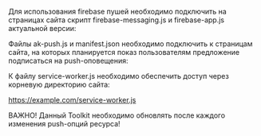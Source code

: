 
Для использования firebase пушей необходимо подключить на страницах сайта скрипт
firebase-messaging.js и firebase-app.js актуальной версии:

<script src="https://www.gstatic.com/firebasejs/5.2.0/firebase-app.js"></script>
<script src="https://www.gstatic.com/firebasejs/5.2.0/firebase-messaging.js"></script>

Файлы ak-push.js и manifest.json необходимо подключить к страницам сайта, на
которых планируется показ пользователям предложение подписаться на push-оповещения:

<script type="text/javascript" src="/ak-push.js"></script>
<link rel="manifest" href="/manifest.json"></link>

К файлу service-worker.js необходимо обеспечить доступ через корневую директорию сайта:

https://example.com/service-worker.js

ВАЖНО! Данный Toolkit необходимо обновлять после каждого изменения push-опций ресурса!